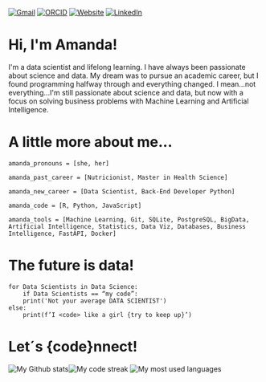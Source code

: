 
[![Gmail](https://img.shields.io/badge/Email-amandinharodriguescruz@gmail.com-informational?style=flat-square&color=8B89CC&logo=protonmail&logoColor=white)](malito:amandinharodriguescruz@gmail.com)
[![ORCID](https://img.shields.io/badge/ORCID-0000--0002--4578--3382-blue?style=flat-square&logo=orcid&logoColor=white)](https://orcid.org/0000-0002-4578-3382)
[![Website](https://img.shields.io/badge/My--Portfolio-Data--Science-informational?style=flat-square&color=black&logo=vercel&logoColor=white)](https://dsamandarc.github.io/portfolio_projetos/)
[![LinkedIn](https://img.shields.io/badge/LinkedIn-amandarodriguescruz-informational?style=flat-square&logo=linkedin&logoColor=white)](https://www.linkedin.com/in/amandarodriguescruz/)

# Hi, I'm Amanda!
 I'm a data scientist and lifelong learning. I have always been passionate about science and data. My dream was to pursue an academic career, but I found programming halfway through and everything changed. I mean...not everything...I'm still passionate about science and data, but now with a focus on solving business problems with Machine Learning and Artificial Intelligence.

# A little more about me...
 
    
    amanda_pronouns = [she, her]
    
    amanda_past_career = [Nutricionist, Master in Health Science]
    
    amanda_new_career = [Data Scientist, Back-End Developer Python]
    
    amanda_code = [R, Python, JavaScript]
    
    amanda_tools = [Machine Learning, Git, SQLite, PostgreSQL, BigData, Artificial Intelligence, Statistics, Data Viz, Databases, Business Intelligence, FastAPI, Docker]

# The future is data! 

    for Data Scientists in Data Science:
        if Data Scientists == “my code”:
        print('Not your average DATA SCIENTIST')
    else:
        print(f’I <code> like a girl {try to keep up}’)

# Let´s {code}nnect!

![My Github stats](https://github-readme-stats.vercel.app/api?username=dsamandarc&show_icons=true&theme=tokyonight&hide_border=true&card_width=300)![My code streak](https://streak-stats.demolab.com?user=dsamandarc&theme=tokyonight&hide_border=true&mode=weekly&card_width=400)
![My most used languages](https://github-readme-stats.vercel.app/api/top-langs/?username=dsamandarc&theme=tokyonight&hide_border=true&langs_count=8&layout=compact&hide_title=true&card_width=840)
